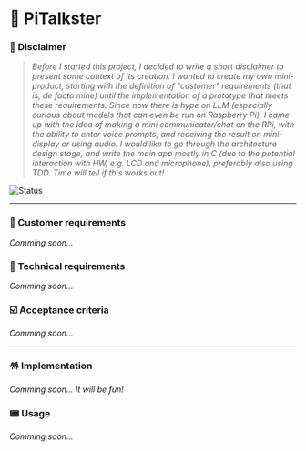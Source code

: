 # 👾 PiTalkster

### 🍿 Disclaimer

> _Before I started this project, I decided to write a short disclaimer to present some context of its creation. I wanted to create my own mini-product, starting with the definition of "customer" requirements (that is, de facto mine) until the implementation of a prototype that meets these requirements. Since now there is hype on LLM (especially curious about models that can even be run on Raspberry Pi), I came up with the idea of making a mini communicator/chat on the RPi, with the ability to enter voice prompts, and receiving the result on mini-display or using audio. I would like to go through the architecture design stage, and write the main app mostly in C (due to the potential interaction with HW, e.g. LCD and microphone), preferably also using TDD. Time will tell if this works out!_

![Status](https://img.shields.io/badge/Project_status-Defining_requirements-blue)

---

### 🦐 Customer requirements

*Comming soon...*

### 💾 Technical requirements

*Comming soon...*

### ☑️ Acceptance criteria

*Comming soon...*

---

### 🪅 Implementation

*Comming soon... It will be fun!*

### 📟 Usage

*Comming soon...*
